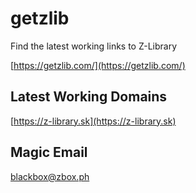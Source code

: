 # getzlib

Find the latest working links to Z-Library

[https://getzlib.com/](https://getzlib.com/)

## Latest Working Domains

[https://z-library.sk](https://z-library.sk)

## Magic Email

blackbox@zbox.ph
